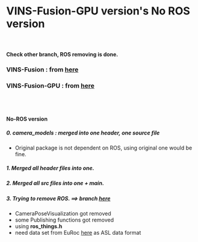 # VINS-Fusion-GPU version's No ROS version
<br>

#### Check other branch, ROS removing is done.
### VINS-Fusion : from [here](https://github.com/HKUST-Aerial-Robotics/VINS-Fusion)
### VINS-Fusion-GPU : from [here](https://github.com/pjrambo/VINS-Fusion-gpu)

<br>
<br>

#### No-ROS version
##### 0. camera_models : merged into one header, one source file
  + Original package is not dependent on ROS, using original one would be fine.
##### 1. Merged all header files into one.
##### 2. Merged all src files into one + main.
##### 3. Trying to remove ROS. ==> branch [here](https://github.com/engcang/vins-fusion-gpu-no-ros/tree/noros)
  + CameraPoseVisualization got removed
  + some Publishing functions got removed
  + using **ros_things.h**
  + need data set from EuRoc [here](https://projects.asl.ethz.ch/datasets/doku.php?id=kmavvisualinertialdatasets) as ASL data format
